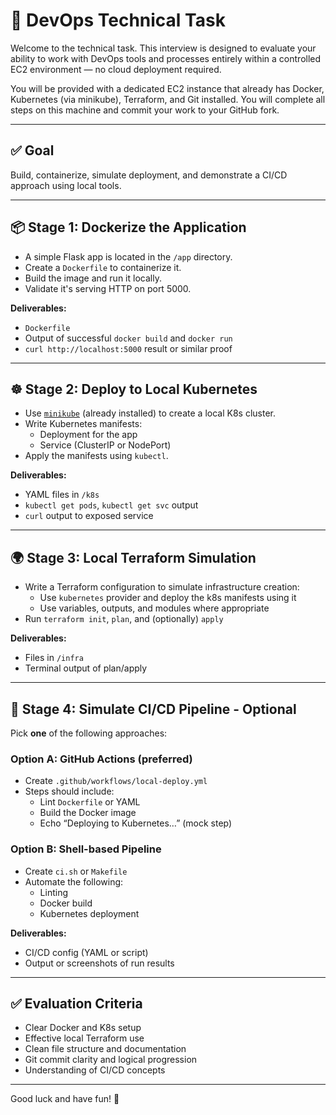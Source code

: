 # 🧪 DevOps Technical Task

Welcome to the technical task. This interview is designed to evaluate your ability to work with DevOps tools and processes entirely within a controlled EC2 environment — no cloud deployment required.

You will be provided with a dedicated EC2 instance that already has Docker, Kubernetes (via minikube), Terraform, and Git installed. You will complete all steps on this machine and commit your work to your GitHub fork.

---

## ✅ Goal
Build, containerize, simulate deployment, and demonstrate a CI/CD approach using local tools.

---

## 📦 Stage 1: Dockerize the Application
- A simple Flask app is located in the `/app` directory.
- Create a `Dockerfile` to containerize it.
- Build the image and run it locally.
- Validate it's serving HTTP on port 5000.

**Deliverables:**
- `Dockerfile`
- Output of successful `docker build` and `docker run`
- `curl http://localhost:5000` result or similar proof

---

## ☸️ Stage 2: Deploy to Local Kubernetes
- Use [`minikube`](https://minikube.sigs.k8s.io/) (already installed) to create a local K8s cluster.
- Write Kubernetes manifests:
  - Deployment for the app
  - Service (ClusterIP or NodePort)
- Apply the manifests using `kubectl`.

**Deliverables:**
- YAML files in `/k8s`
- `kubectl get pods`, `kubectl get svc` output
- `curl` output to exposed service

---

## 🌍 Stage 3: Local Terraform Simulation
- Write a Terraform configuration to simulate infrastructure creation:
  - Use `kubernetes` provider and deploy the k8s manifests using it
  - Use variables, outputs, and modules where appropriate
- Run `terraform init`, `plan`, and (optionally) `apply`

**Deliverables:**
- Files in `/infra`
- Terminal output of plan/apply

---

## 🔁 Stage 4: Simulate CI/CD Pipeline - Optional
Pick **one** of the following approaches:

### Option A: GitHub Actions (preferred)
- Create `.github/workflows/local-deploy.yml`
- Steps should include:
  - Lint `Dockerfile` or YAML
  - Build the Docker image
  - Echo “Deploying to Kubernetes…” (mock step)

### Option B: Shell-based Pipeline
- Create `ci.sh` or `Makefile`
- Automate the following:
  - Linting
  - Docker build
  - Kubernetes deployment

**Deliverables:**
- CI/CD config (YAML or script)
- Output or screenshots of run results

---

## ✅ Evaluation Criteria
- Clear Docker and K8s setup
- Effective local Terraform use
- Clean file structure and documentation
- Git commit clarity and logical progression
- Understanding of CI/CD concepts

---

Good luck and have fun! 🚀

